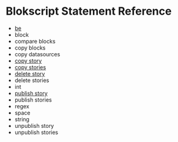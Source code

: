 # Blokscript Statement Reference

* [be](be.html)
* block
* compare blocks
* copy blocks
* copy datasources
* [copy story](copy-story.html)
* [copy stories](copy-stories.html)
* [delete story](delete-story.html)
* delete stories
* int
* [publish story](publish-story.html)
* publish stories
* regex
* space
* string
* unpublish story
* unpublish stories
